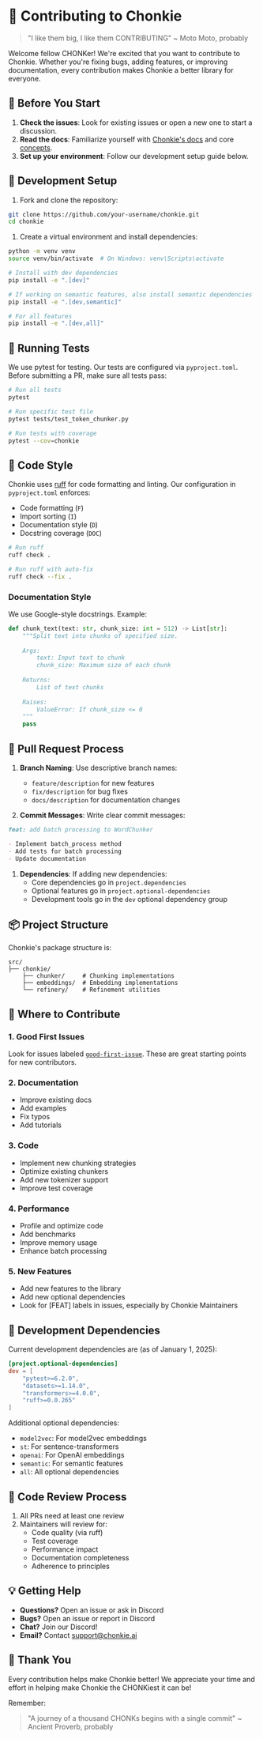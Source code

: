 # 🦛 Contributing to Chonkie

> "I like them big, I like them CONTRIBUTING" ~ Moto Moto, probably

Welcome fellow CHONKer! We're excited that you want to contribute to Chonkie. Whether you're fixing bugs, adding features, or improving documentation, every contribution makes Chonkie a better library for everyone.

## 🎯 Before You Start

1. **Check the issues**: Look for existing issues or open a new one to start a discussion.
2. **Read the docs**: Familiarize yourself with [Chonkie's docs](https://docs.chonkie.ai) and core [concepts](https://docs.chonkie.ai/getting-started/concepts).
3. **Set up your environment**: Follow our development setup guide below.

## 🚀 Development Setup

1. Fork and clone the repository:

```bash
git clone https://github.com/your-username/chonkie.git
cd chonkie
```

1. Create a virtual environment and install dependencies:

```bash
python -m venv venv
source venv/bin/activate  # On Windows: venv\Scripts\activate

# Install with dev dependencies
pip install -e ".[dev]"

# If working on semantic features, also install semantic dependencies
pip install -e ".[dev,semantic]"

# For all features
pip install -e ".[dev,all]"
```

## 🧪 Running Tests

We use pytest for testing. Our tests are configured via `pyproject.toml`. Before submitting a PR, make sure all tests pass:

```bash
# Run all tests
pytest

# Run specific test file
pytest tests/test_token_chunker.py

# Run tests with coverage
pytest --cov=chonkie
```

## 🎨 Code Style

Chonkie uses [ruff](https://github.com/astral-sh/ruff) for code formatting and linting. Our configuration in `pyproject.toml` enforces:

- Code formatting (`F`)
- Import sorting (`I`)
- Documentation style (`D`)
- Docstring coverage (`DOC`)

```bash
# Run ruff
ruff check .

# Run ruff with auto-fix
ruff check --fix .
```

### Documentation Style

We use Google-style docstrings. Example:

```python
def chunk_text(text: str, chunk_size: int = 512) -> List[str]:
    """Split text into chunks of specified size.
    
    Args:
        text: Input text to chunk
        chunk_size: Maximum size of each chunk
        
    Returns:
        List of text chunks
        
    Raises:
        ValueError: If chunk_size <= 0
    """
    pass
```

## 🚦 Pull Request Process

1. **Branch Naming**: Use descriptive branch names:
   - `feature/description` for new features
   - `fix/description` for bug fixes
   - `docs/description` for documentation changes

2. **Commit Messages**: Write clear commit messages:

```markdown
feat: add batch processing to WordChunker

- Implement batch_process method
- Add tests for batch processing
- Update documentation
```

1. **Dependencies**: If adding new dependencies:
   - Core dependencies go in `project.dependencies`
   - Optional features go in `project.optional-dependencies`
   - Development tools go in the `dev` optional dependency group

## 📦 Project Structure

Chonkie's package structure is:
```
src/
├── chonkie/
    ├── chunker/     # Chunking implementations
    ├── embeddings/  # Embedding implementations
    └── refinery/    # Refinement utilities
```

## 🎯 Where to Contribute

### 1. Good First Issues

Look for issues labeled [`good-first-issue`](https://github.com/chonkie-ai/chonkie/issues?q=is%3Aopen+is%3Aissue+label%3A%22good+first+issue%22). These are great starting points for new contributors.

### 2. Documentation

- Improve existing docs
- Add examples
- Fix typos
- Add tutorials

### 3. Code

- Implement new chunking strategies
- Optimize existing chunkers
- Add new tokenizer support
- Improve test coverage

### 4. Performance

- Profile and optimize code
- Add benchmarks
- Improve memory usage
- Enhance batch processing

### 5. New Features

- Add new features to the library
- Add new optional dependencies
- Look for [FEAT] labels in issues, especially by Chonkie Maintainers

## 🦛 Development Dependencies

Current development dependencies are (as of January 1, 2025):

```toml
[project.optional-dependencies]
dev = [
    "pytest>=6.2.0", 
    "datasets>=1.14.0",
    "transformers>=4.0.0",
    "ruff>=0.0.265"
]
```

Additional optional dependencies:

- `model2vec`: For model2vec embeddings
- `st`: For sentence-transformers
- `openai`: For OpenAI embeddings
- `semantic`: For semantic features
- `all`: All optional dependencies

## 🤝 Code Review Process

1. All PRs need at least one review
2. Maintainers will review for:
   - Code quality (via ruff)
   - Test coverage
   - Performance impact
   - Documentation completeness
   - Adherence to principles

## 💡 Getting Help

- **Questions?** Open an issue or ask in Discord
- **Bugs?** Open an issue or report in Discord
- **Chat?** Join our Discord!
- **Email?** Contact [support@chonkie.ai](mailto:support@chonkie.ai)

## 🙏 Thank You

Every contribution helps make Chonkie better! We appreciate your time and effort in helping make Chonkie the CHONKiest it can be!

Remember:
> "A journey of a thousand CHONKs begins with a single commit" ~ Ancient Proverb, probably

